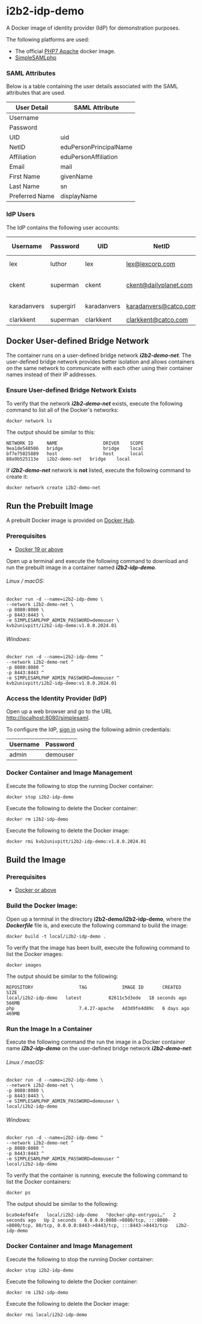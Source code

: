 # i2b2-idp-demo

A Docker image of identity provider (IdP) for demonstration purposes.

The following platforms are used:

- The official [PHP7 Apache](https://hub.docker.com/_/php/) docker image.
- [SimpleSAMLphp](https://simplesamlphp.org/)

### SAML Attributes

Below is a table containing the user details associated with the SAML attributes that are used.

| User Detail    | SAML Attribute         |
|----------------|------------------------|
| Username       |                        |
| Password       |                        |
| UID            | uid                    |
| NetID          | eduPersonPrincipalName |
| Affiliation    | eduPersonAffiliation   |
| Email          | mail                   |
| First Name     | givenName              |
| Last Name      | sn                     |
| Preferred Name | displayName            |

### IdP Users

The IdP contains the following user accounts:

| Username    | Password  | UID         | NetID                 | Affiliation | Email                 | First Name | Last Name | Preferred Name      |
|-------------|-----------|-------------|-----------------------|-------------|-----------------------|------------|-----------|---------------------|
| lex         | luthor    | lex         | lex@lexcorp.com       | staff       | lex@lexcorp.com       | Alexander  | Luthor    | Lex Luthor          |
| ckent       | superman  | ckent       | ckent@dailyplanet.com | staff       | ckent@dailyplanet.com | Clark      | Kent      | Clark Kent (Kal-El) |
| karadanvers | supergirl | karadanvers | karadanvers@catco.com | staff       | karadanvers@catco.com | Kara       | Danvers   | Kara Zor-El         |
| clarkkent   | superman  | clarkkent   | clarkkent@catco.com   | staff       | clarkkent@catco.com   | Clark      | Kent      | Kal-El              |

## Docker User-defined Bridge Network

The container runs on a user-defined bridge network ***i2b2-demo-net***.  The user-defined bridge network provides better isolation and allows containers on the same network to communicate with each other using their container names instead of their IP addresses.

### Ensure User-defined Bridge Network Exists

To verify that the network ***i2b2-demo-net*** exists, execute the following command to list all of the Docker's networks:

```
docker network ls
```

The output should be similar to this:

```
NETWORK ID     NAME                 DRIVER    SCOPE
9ea1de540506   bridge               bridge    local
bf7e75025889   host                 host      local
88a9b525113e   i2b2-demo-net   bridge    local
```

If ***i2b2-demo-net*** network is **not** listed, execute the following command to create it:

```
docker network create i2b2-demo-net
```

## Run the Prebuilt Image

A prebuilt Docker image is provided on [Docker Hub](https://hub.docker.com/r/kvb2univpitt/i2b2-idp-demo).

### Prerequisites

- [Docker 19 or above](https://docs.docker.com/get-docker/)

Open up a terminal and execute the following command to download and run the prebuilt image in a container named ***i2b2-idp-demo***.

###### Linux / macOS:

```
docker run -d --name=i2b2-idp-demo \
--network i2b2-demo-net \
-p 8080:8080 \
-p 8443:8443 \
-e SIMPLESAMLPHP_ADMIN_PASSWORD=demouser \
kvb2univpitt/i2b2-idp-demo:v1.8.0.2024.01
```

###### Windows:

```
docker run -d --name=i2b2-idp-demo ^
--network i2b2-demo-net ^
-p 8080:8080 ^
-p 8443:8443 ^
-e SIMPLESAMLPHP_ADMIN_PASSWORD=demouser ^
kvb2univpitt/i2b2-idp-demo:v1.8.0.2024.01
```

### Access the Identity Provider (IdP)

Open up a web browser and go to the URL [http://localhost:8080/simplesaml](http://localhost:8080/simplesaml).

To configure the IdP, [sign in](http://localhost:8080/simplesaml/module.php/core/login-admin.php?ReturnTo=http%3A%2F%2Flocalhost%3A8080%2Fsimplesaml%2Fmodule.php%2Fcore%2Ffrontpage_federation.php) using the following admin credentials:

| Username | Password |
|----------|----------|
| admin    | demouser |

### Docker Container and Image Management

Execute the following to stop the running Docker container:

```
docker stop i2b2-idp-demo
```

Execute the following to delete the Docker container:

```
docker rm i2b2-idp-demo
```

Execute the following to delete the Docker image:

```
docker rmi kvb2univpitt/i2b2-idp-demo:v1.8.0.2024.01
```
## Build the Image

### Prerequisites

- [Docker or above](https://docs.docker.com/get-docker/)

### Build the Docker Image:

Open up a terminal in the directory **i2b2-demo/i2b2-idp-demo**, where the ***Dockerfile*** file is, and execute the following command to build the image:

```
docker build -t local/i2b2-idp-demo .
```

To verify that the image has been built, execute the following command to list the Docker images:

```
docker images
```

The output should be similar to the following:

```
REPOSITORY                 TAG             IMAGE ID       CREATED          SIZE
local/i2b2-idp-demo   latest          82611c5d3ede   18 seconds ago   566MB
php                        7.4.27-apache   4d3d9fe4d89c   6 days ago       469MB
```

### Run the Image In a Container

Execute the following command the run the image in a Docker container name ***i2b2-idp-demo*** on the user-defined bridge network ***i2b2-demo-net***:

###### Linux / macOS:

```
docker run -d --name=i2b2-idp-demo \
--network i2b2-demo-net \
-p 8080:8080 \
-p 8443:8443 \
-e SIMPLESAMLPHP_ADMIN_PASSWORD=demouser \
local/i2b2-idp-demo
```

###### Windows:

```
docker run -d --name=i2b2-idp-demo ^
--network i2b2-demo-net ^
-p 8080:8080 ^
-p 8443:8443 ^
-e SIMPLESAMLPHP_ADMIN_PASSWORD=demouser ^
local/i2b2-idp-demo
```

To verify that the container is running, execute the following command to list the Docker containers:

```
docker ps
```

The output should be similar to the following:

```
bca9e4ef64fe   local/i2b2-idp-demo   "docker-php-entrypoi…"   2 seconds ago   Up 2 seconds   0.0.0.0:8080->8080/tcp, :::8080->8080/tcp, 80/tcp, 0.0.0.0:8443->8443/tcp, :::8443->8443/tcp   i2b2-idp-demo
```

### Docker Container and Image Management

Execute the following to stop the running Docker container:

```
docker stop i2b2-idp-demo
```

Execute the following to delete the Docker container:

```
docker rm i2b2-idp-demo
```

Execute the following to delete the Docker image:

```
docker rmi local/i2b2-idp-demo
```

